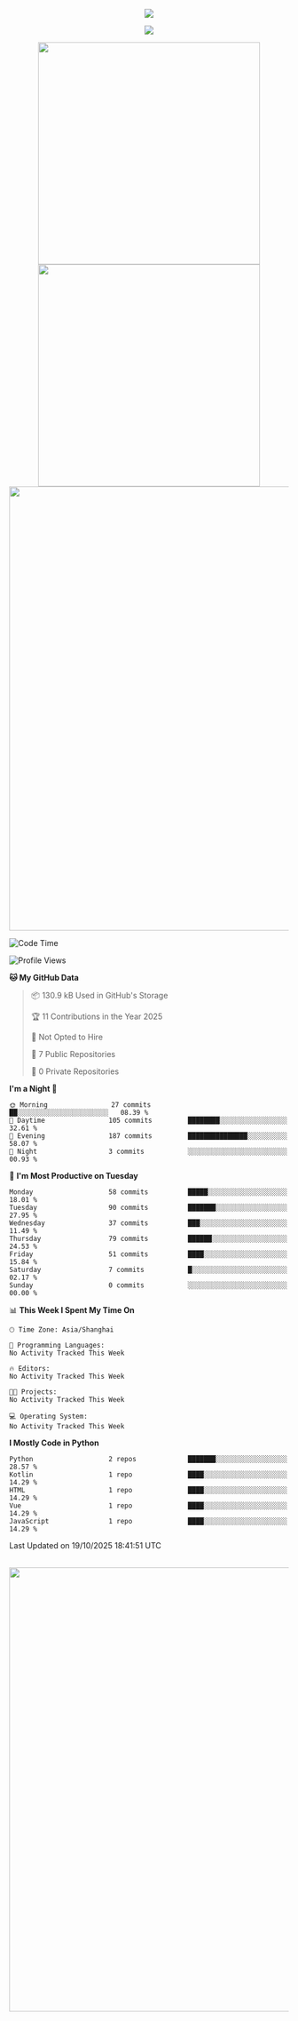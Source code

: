 <!-- header -->
<p align="center">
<img src="https://capsule-render.vercel.app/api?type=waving&color=timeGradient&height=300&&section=header&text=👋%20Hi&fontSize=90&fontAlign=50&fontAlignY=30&desc=I’m%20echoChalo&descAlign=50&descSize=30&descAlignY=60&animation=twinkling" />
</p>
<!--subheader -->
<p align="center">
<img src="https://readme-typing-svg.demolab.com?font=Montserrat&pause=1000&color=28F7E8&background=498FF600&center=true&vCenter=true&random=false&width=435&lines=Welcome+to+my+Github+profile+page!" />
</p>
<!-- data-->

<p align="center">
<img align="center" width="400" src="https://github-readme-stats.vercel.app/api?username=echoChalo&theme=github-compact" />
<img align="center" width="400" src="https://streak-stats.demolab.com?user=echoChalo&theme=tokyonight-duo&hide_border=true" />
<br/>
<img  width="800" align="center" src="https://github-readme-stats.vercel.app/api/wakatime?username=echoChalo&theme=transparent&hide_border=true&layout=compact&langs_count=22" /> 
 
<!--START_SECTION:waka-->
![Code Time](http://img.shields.io/badge/Code%20Time-274%20hrs%2050%20mins-blue)

![Profile Views](http://img.shields.io/badge/Profile%20Views-0-blue)

**🐱 My GitHub Data** 

> 📦 130.9 kB Used in GitHub's Storage 
 > 
> 🏆 11 Contributions in the Year 2025
 > 
> 🚫 Not Opted to Hire
 > 
> 📜 7 Public Repositories 
 > 
> 🔑 0 Private Repositories 
 > 
**I'm a Night 🦉** 

```text
🌞 Morning                27 commits          ██░░░░░░░░░░░░░░░░░░░░░░░   08.39 % 
🌆 Daytime                105 commits         ████████░░░░░░░░░░░░░░░░░   32.61 % 
🌃 Evening                187 commits         ███████████████░░░░░░░░░░   58.07 % 
🌙 Night                  3 commits           ░░░░░░░░░░░░░░░░░░░░░░░░░   00.93 % 
```
📅 **I'm Most Productive on Tuesday** 

```text
Monday                   58 commits          █████░░░░░░░░░░░░░░░░░░░░   18.01 % 
Tuesday                  90 commits          ███████░░░░░░░░░░░░░░░░░░   27.95 % 
Wednesday                37 commits          ███░░░░░░░░░░░░░░░░░░░░░░   11.49 % 
Thursday                 79 commits          ██████░░░░░░░░░░░░░░░░░░░   24.53 % 
Friday                   51 commits          ████░░░░░░░░░░░░░░░░░░░░░   15.84 % 
Saturday                 7 commits           █░░░░░░░░░░░░░░░░░░░░░░░░   02.17 % 
Sunday                   0 commits           ░░░░░░░░░░░░░░░░░░░░░░░░░   00.00 % 
```


📊 **This Week I Spent My Time On** 

```text
🕑︎ Time Zone: Asia/Shanghai

💬 Programming Languages: 
No Activity Tracked This Week

🔥 Editors: 
No Activity Tracked This Week

🐱‍💻 Projects: 
No Activity Tracked This Week

💻 Operating System: 
No Activity Tracked This Week
```

**I Mostly Code in Python** 

```text
Python                   2 repos             ███████░░░░░░░░░░░░░░░░░░   28.57 % 
Kotlin                   1 repo              ████░░░░░░░░░░░░░░░░░░░░░   14.29 % 
HTML                     1 repo              ████░░░░░░░░░░░░░░░░░░░░░   14.29 % 
Vue                      1 repo              ████░░░░░░░░░░░░░░░░░░░░░   14.29 % 
JavaScript               1 repo              ████░░░░░░░░░░░░░░░░░░░░░   14.29 % 
```




 Last Updated on 19/10/2025 18:41:51 UTC
<!--END_SECTION:waka-->

<p align="center">
<br/>
<img width="800" src="https://github-readme-stats.vercel.app/api/top-langs/?username=echoChalo&&theme=transparent&hide_border=true&layout=compact&langs_count=8" />
</p>

